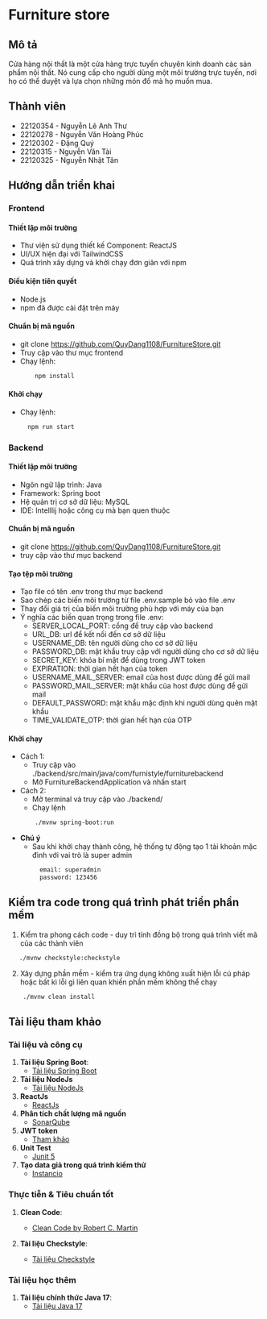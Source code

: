 # Furniture store

## Mô tả
Cửa hàng nội thất là một cửa hàng trực tuyến chuyên kinh doanh các sản phẩm nội thất. Nó cung cấp cho người dùng một môi trường trực tuyến, nơi họ có thể duyệt và lựa chọn những món đồ mà họ muốn mua.
## Thành viên
- 22120354 - Nguyễn Lê Anh Thư
- 22120278 - Nguyễn Văn Hoàng Phúc
- 22120302 - Đặng Quý
- 22120315 - Nguyễn Văn Tài
- 22120325 - Nguyễn Nhật Tân

## Hướng dẫn triển khai
### Frontend
#### Thiết lập môi trường
- Thư viện sử dụng thiết kế Component: ReactJS
- UI/UX hiện đại với TailwindCSS 
- Quá trình xây dựng và khởi chạy đơn giản với npm
#### Điều kiện tiên quyết
- Node.js
- npm đã được cài đặt trên máy
#### Chuẩn bị mã nguồn
- git clone https://github.com/QuyDang1108/FurnitureStore.git
- Truy cập vào thư mục frontend
- Chạy lệnh:
   ```bash
       npm install
   ````
#### Khởi chạy
- Chạy lệnh:
   ```bash
     npm run start
   ````
### Backend
#### Thiết lập môi trường
- Ngôn ngữ lập trình: Java
- Framework: Spring boot
- Hệ quản trị cơ sở dữ liệu: MySQL
- IDE: Intelllij hoặc công cụ mà bạn quen thuộc
#### Chuẩn bị mã nguồn
- git clone https://github.com/QuyDang1108/FurnitureStore.git
- truy cập vào thư mục backend
#### Tạo tệp môi trường
- Tạo file có tên .env trong thư mục backend
- Sao chép các biến môi trường từ file .env.sample bỏ vào file .env
- Thay đổi giá trị của biến môi trường phù hợp với máy của bạn
- Ý nghĩa các biến quan trọng trong file .env:
  - SERVER_LOCAL_PORT: cổng để truy cập vào backend
  - URL_DB: url để kết nối đến cơ sở dữ liệu
  - USERNAME_DB: tên người dùng cho cơ sở dữ liệu
  - PASSWORD_DB: mật khẩu truy cập với người dùng cho cơ sở dữ liệu
  - SECRET_KEY: khóa bí mật để dùng trong JWT token
  - EXPIRATION: thời gian hết hạn của token
  - USERNAME_MAIL_SERVER: email của host được dùng để gửi mail
  - PASSWORD_MAIL_SERVER: mật khẩu của host được dùng để gửi mail
  - DEFAULT_PASSWORD: mật khẩu mặc định khi người dùng quên mật khẩu
  - TIME_VALIDATE_OTP: thời gian hết hạn của OTP
#### Khởi chạy
- Cách 1: 
  - Truy cập vào ./backend/src/main/java/com/furnistyle/furniturebackend
  - Mở FurnitureBackendApplication và nhấn start
- Cách 2:
  - Mở terminal và truy cập vào ./backend/
  - Chạy lệnh 
   ```bash
       ./mvnw spring-boot:run
   ```
- **Chú ý**
   - Sau khi khởi chạy thành công, hệ thống tự động tạo 1 tài khoản mặc đình với vai trò là super admin
     ```bash
       email: superadmin
       password: 123456
     ```
## Kiểm tra code trong quá trình phát triển phần mềm
1. Kiểm tra phong cách code - duy trì tính đồng bộ trong quá trình viết mã của các thành viên
```bash
   ./mvnw checkstyle:checkstyle
```
2. Xây dựng phần mềm - kiểm tra ứng dụng không xuất hiện lỗi cú pháp hoặc bất kì lỗi gì liên quan khiến phần mềm không thể chạy
```bash
    ./mvnw clean install  
```

## Tài liệu tham khảo

### Tài liệu và công cụ
1. **Tài liệu Spring Boot**:
    - [Tài liệu Spring Boot](https://docs.spring.io/spring-boot/docs/current/reference/htmlsingle/)
2. **Tài liệu NodeJs**
    - [Tài liệu NodeJs](https://nodejs.org/)
3. **ReactJs**
    - [ReactJs](https://legacy.reactjs.org/)
4. **Phân tích chất lượng mã nguồn**
   - [SonarQube](https://docs.sonarsource.com/sonarqube-cloud/)
5. **JWT token**
    - [Tham khảo](https://github.com/ali-bouali/spring-boot-3-jwt-security)
6. **Unit Test**
    - [Junit 5](https://junit.org/)
7. **Tạo data giả trong quá trình kiểm thử**
    - [Instancio](https://www.instancio.org/)
### Thực tiễn & Tiêu chuẩn tốt
1. **Clean Code**:
    - [Clean Code by Robert C. Martin](https://www.amazon.com/Clean-Code-Handbook-Software-Craftsmanship/dp/0132350882)

2. **Tài liệu Checkstyle**:
    - [Tài liệu Checkstyle](https://checkstyle.sourceforge.io/)
### Tài liệu học thêm
1. **Tài liệu chính thức Java 17**:
    - [Tài liệu Java 17](https://docs.oracle.com/en/java/javase/17/)
